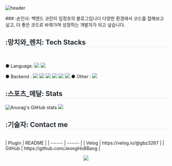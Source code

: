 ![header](https://capsule-render.vercel.app/api?type=slice&color=auto&height=200&text=Hi%20there👋&fontAlign=70&rotate=13&fontAlignY=20&desc=JeongHoBBang's%20GitHub&descAlign=70&descAlignY=44)
<div style="text-align: left;">
### :손인사: 백엔드 코린이 임정호의 블로그입니다
다양한 환경에서 코드를 접해보고 싶고, 더 좋은 코드로 바꿔가며 성장하는 개발자가 되고 싶습니다.
<h2 style="border-bottom: 1px solid #D8DEE4; color: #282D33;"> :망치와_렌치: Tech Stacks </h2> <br>
    
● Language:
<img src="https://img.shields.io/badge/JAVA-FCC624?style=for-the-badge">
<img src="https://img.shields.io/badge/Springboot-6DB33F?style=for-the-badge&logo=Springboot&logoColor=white"/>
    
● Backend :
<img src="https://img.shields.io/badge/Mysql-003545?style=for-the-badge&logo=mysql&logoColor=white"/>
<img src="https://img.shields.io/badge/MariaDB-003545?style=for-the-badge&logo=MariaDB&logoColor=white"/>
<img src="https://img.shields.io/badge/RESTful_API-4053D6?style=for-the-badge"/>
<img src="https://img.shields.io/badge/JPA-212121?style=for-the-badge&logo=jpa&logoColor=white"/>
<img src="https://img.shields.io/badge/Mybatis-DD344C?style=for-the-badge"/>
<img src="https://img.shields.io/badge/Querydsl-0285C9?style=for-the-badge&logo=querydsl&logoColor=white"/>
● Other :
<img src="https://img.shields.io/badge/Github-181717?style=for-the-badge&logo=github&logoColor=white">
    <div style="text-align: left;">
    <h2 style="border-bottom: 1px solid #D8DEE4; color: #282D33;"> :스포츠_메달: Stats </h2> <div style="text-align: left;">
    ![Anurag's GitHub stats](https://github-readme-stats.vercel.app/api?username=JeongHoBBang&show_icons=true)
 <img src="https://github-readme-stats.vercel.app/api/top-langs/?username=JeongHoBBang&layout=compact&bg_color=180,00000000,00000000&title_color=000000&text_color=000000"
           /> </div>
    </div>
<h2 style="border-bottom: 1px solid #D8DEE4; color: #282D33;"> :기술자: Contact me </h2> <br>
| Plugin | README |
| ------ | ------ |
| Velog | https://velog.io/@gbz3267 |
| GitHub | https://github.com/JeongHoBBang |
</div>
<p align="center">
<a href="https://hits.seeyoufarm.com"><img src="https://hits.seeyoufarm.com/api/count/incr/badge.svg?url=https%3A%2F%2Fgithub.com%2FJeongHoBBang&count_bg=%239AE065&title_bg=%23373737&icon=github.svg&icon_color=%23FFFFFF&title=hits&edge_flat=false"/></a>
</p>
